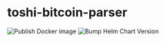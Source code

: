 # toshi-bitcoin-parser

![Publish Docker image](https://github.com/toshi-qcri-org/toshi-bitcoin-parser/workflows/Publish%20Docker%20image/badge.svg)
![Bump Helm Chart Version](https://github.com/toshi-qcri/toshi-bitcoin-parser/workflows/Bump%20Helm%20Chart%20Version/badge.svg)
